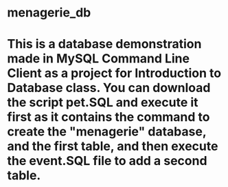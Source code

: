# menagerie_db
# This is a database demonstration made in MySQL Command Line Client as a project for Introduction to Database class. You can download the script pet.SQL and execute it first as it contains the command to create the "menagerie" database, and the first table, and then execute the event.SQL file to add a second table.
